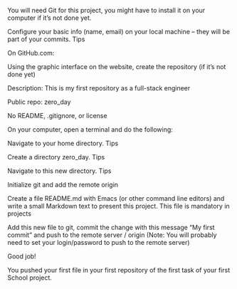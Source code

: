 You will need Git for this project, you might have to install it on your computer if it’s not done yet.



Configure your basic info (name, email) on your local machine – they will be part of your commits. Tips

On GitHub.com:



Using the graphic interface on the website, create the repository (if it’s not done yet)

Description: This is my first repository as a full-stack engineer

Public repo: zero_day

No README, .gitignore, or license

On your computer, open a terminal and do the following:



Navigate to your home directory. Tips

Create a directory zero_day. Tips

Navigate to this new directory. Tips

Initialize git and add the remote origin

Create a file README.md with Emacs (or other command line editors) and write a small Markdown text to present this project. This file is mandatory in projects

Add this new file to git, commit the change with this message “My first commit” and push to the remote server / origin (Note: You will probably need to set your login/password to push to the remote server)

Good job!



You pushed your first file in your first repository of the first task of your first School project.
